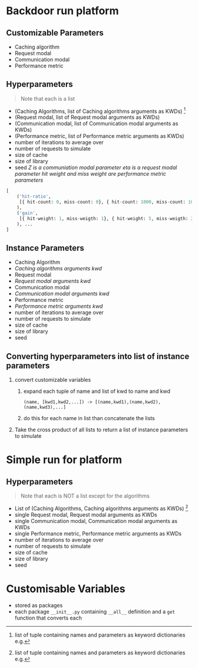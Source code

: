 <!-- Quartz Smokey -->

# **Backdoor** run platform

## Customizable Parameters

- Caching algorithm
- Request modal
- Communication modal
- Performance metric

## Hyperparameters

> Note that each is a list

- (Caching Algorithms, list of Caching algorithms arguments as KWDs) [^1]
- (Request modal, list of Request modal arguments as KWDs)
- (Communication modal, list of Communication modal arguments as KWDs)
- (Performance metric, list of Performance metric arguments as KWDs)
- number of iterations to average over
- number of requests to simulate
- size of cache
- size of library
- seed
*Z is a communiation modal parameter*
*eta is a request modal parameter*
*hit weight and miss weight are performance metric parameters*


[^1]: list of tuple containing names and parameters as keyword dictionaries e.g.

```python
[
    ('hit-ratio', 
     [{ hit-count: 0, miss-count: 0}, { hit-count: 1000, miss-count: 10}, ...]
    ),
    ('gain', 
     [{ hit-weight: 1, miss-weigth: 1}, { hit-weight: 5, miss-weigth: 2}, ...]
    ), ...
]
```

## Instance Parameters

- Caching Algorithm 
- *Caching algorithms arguments kwd*
- Request modal
- *Request modal arguments kwd*
- Communication modal
- *Communication modal arguments kwd*
- Performance metric
- *Performance metric arguments kwd*
- number of iterations to average over
- number of requests to simulate
- size of cache
- size of library
- seed

## Converting hyperparameters into list of instance parameters

1. convert customizable variables
   1. expand each tuple of name and list of kwd to name and kwd

      `(name, [kwd1,kwd2,...]) -> [(name,kwd1),(name,kwd2),(name,kwd3),...]`

   2. do this for each name in list than concatenate the lists

2. Take the cross product of all lists to return a list of instance parameters to simulate



# Simple run for platform
## Hyperparameters

> Note that each is NOT a list except for the algorithms

- List of (Caching Algorithms, Caching algorithms arguments as KWDs) [^1]
- single Request modal, Request modal arguments as KWDs
- single Communication modal, Communication modal arguments as KWDs
- single Performance metric, Performance metric arguments as KWDs
- number of iterations to average over
- number of requests to simulate
- size of cache
- size of library
- seed



# Customisable Variables

- stored as packages
- each package `__init__.py` containing `__all__` definition and a `get` function that converts each

